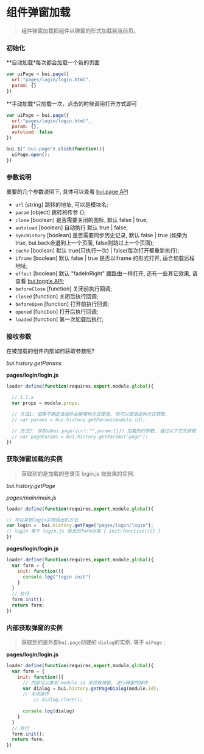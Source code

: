 # 组件弹窗加载

> 组件弹窗加载把组件以弹窗的形式加载到当前页。

### 初始化

**自动加载*每次都会加载一个新的页面
```js
var uiPage = bui.page({
  url:"pages/login/login.html",
  param: {}
})
```

**手动加载*只加载一次，点击的时候调用打开方式即可
```js
var uiPage = bui.page({
  url:"pages/login/login.html",
  param: {},
  autoload: false
})

bui.$(".bui-page").click(function(){
  uiPage.open();
})
```

### 参数说明

重要的几个参数说明下, 具体可以查看 [bui.page API](http://www.easybui.com/demo/api/classes/bui.page.html)

- `url` [string] 跳转的地址, 可以是模块名;
- `param` [object] 跳转的传参 {};
- `close` [boolean] 是否需要关闭的图标, 默认 false | true;
- `autoload` [boolean] 自动执行 默认 true | false;
- `syncHistory` [boolean] 是否需要同步历史记录, 默认 false | true  (如果为true, bui.back会退到上一个页面, false则跳过上一个页面);
- `cache` [boolean] 默认 true(只执行一次) | false(每次打开都重新执行);
- `iframe` [boolean] 默认 false | true  是否以iframe 的形式打开, 适合加载远程地址;
- `effect` [boolean] 默认 "fadeInRight" 跟路由一样打开, 还有一些其它效果, 请查看 [bui.toggle API](http://www.easybui.com/demo/api/classes/bui.toggle.html);
- `beforeClose` [function] 关闭前执行回调;
- `closed` [function] 关闭后执行回调;
- `beforeOpen` [function] 打开前执行回调;
- `opened` [function] 打开后执行回调;
- `loaded` [function] 第一次加载后执行;

### 接收参数

在被加载的组件内部如何获取参数呢? 

*bui.history.getParams*

**pages/login/login.js**
```js
loader.define(function(requires,export,module,global){

  // 1.7.x
  var props = module.props;

  // 方法1: 如果不确定该组件会被哪种方式使用, 则可以使用这种方式获取.
  // var params = bui.history.getParams(module.id);

  // 方法2: 获取以bui.page({url:"",param:{}}) 加载的的参数, 通过以下方式获取
  // var pageParams = bui.history.getParams("page");
})
```


### 获取弹窗加载的实例

> 获取到的是加载的登录页 login.js 抛出来的实例.

*bui.history.getPage*

*pages/main/main.js*
```js
loader.define(function(requires,export,module,global){

// 可以拿到login实例抛出的方法
var login =  bui.history.getPage("pages/login/login");
// login 等于 login.js 抛出的form对象 { init:function(){} }
})
```

**pages/login/login.js**
```js
loader.define(function(requires,export,module,global){
  var form = {
    init: function(){
      console.log("login init")
    }
  }
  // 执行
  form.init();
  return form;
})
```

### 内部获取弹窗的实例

> 获取到的是外部`bui.page`创建的 `dialog`的实例. 等于 `uiPage` ;

**pages/login/login.js**
```js
loader.define(function(requires,export,module,global){
  var form = {
    init: function(){
      // 内部可以拿到 module.id 来获取弹窗, 进行弹窗的操作.
      var dialog = bui.history.getPageDialog(module.id);
      // 关闭操作
          // dialog.close();
      
      console.log(dialog)
    }
  }
  // 执行
  form.init();
  return form;
})
```




